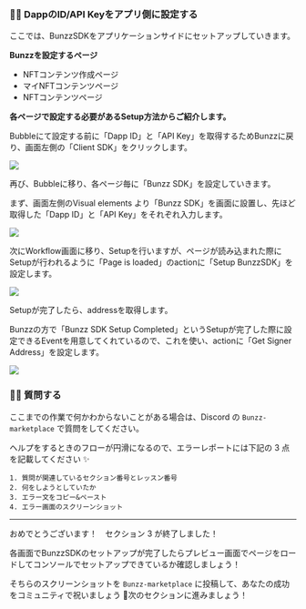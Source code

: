 ### 👩‍💻 DappのID/API Keyをアプリ側に設定する

ここでは、BunzzSDKをアプリケーションサイドにセットアップしていきます。


**Bunzzを設定するページ**

*   NFTコンテンツ作成ページ
*   マイNFTコンテンツページ
*   NFTコンテンツページ

**各ページで設定する必要があるSetup方法からご紹介します。**

Bubbleにて設定する前に「Dapp ID」と「API Key」を取得するためBunzzに戻り、画面左側の「Client SDK」をクリックします。

![](/public/images/99-NFT-MarketPlace/section-3/3_2_1.png)


再び、Bubbleに移り、各ページ毎に「Bunzz SDK」を設定していきます。

まず、画面左側のVisual elements より「Bunzz SDK」を画面に設置し、先ほど取得した「Dapp ID」と「API Key」をそれぞれ入力します。

![](/public/images/99-NFT-MarketPlace/section-3/3_2_2.png)


次にWorkflow画面に移り、Setupを行いますが、ページが読み込まれた際にSetupが行われるように「Page is loaded」のactionに「Setup BunzzSDK」を設定します。

![](/public/images/99-NFT-MarketPlace/section-3/3_2_3.png)


Setupが完了したら、addressを取得します。

Bunzzの方で「Bunzz SDK Setup Completed」というSetupが完了した際に設定できるEventを用意してくれているので、これを使い、actionに「Get Signer Address」を設定します。

![](/public/images/99-NFT-MarketPlace/section-3/3_2_4.png)


### 🙋‍♂️ 質問する

ここまでの作業で何かわからないことがある場合は、Discord の `Bunzz-marketplace` で質問をしてください。

ヘルプをするときのフローが円滑になるので、エラーレポートには下記の 3 点を記載してください ✨

    1. 質問が関連しているセクション番号とレッスン番号
    2. 何をしようとしていたか
    3. エラー文をコピー&ペースト
    4. エラー画面のスクリーンショット


* * *

おめでとうございます！　セクション 3 が終了しました！

各画面でBunzzSDKのセットアップが完了したらプレビュー画面でページをロードしてコンソールでセットアップできているか確認しましょう！

そちらのスクリーンショットを `Bunzz-marketplace` に投稿して、あなたの成功をコミュニティで祝いましょう 🎉次のセクションに進みましょう！
